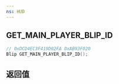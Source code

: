 ```yaml
---
ns: HUD
---
```

## GET_MAIN_PLAYER_BLIP_ID

```c
// 0xDCD4EC3F419D02FA 0xAB93F020
Blip GET_MAIN_PLAYER_BLIP_ID();
```


## 返回值
